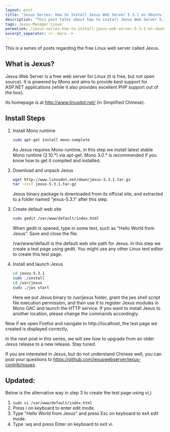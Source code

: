```yaml
---
layout: post
title: "Jexus Series: How to Install Jexus Web Server 5.3.1 on Ubuntu 13.04"
description: "This post talks about how to install Jexus Web Server 5.3.1 on Ubuntu 13.04."
tags: Jexus-Manager Linux
permalink: /jexus-series-how-to-install-jexus-web-server-5-3-1-on-ubuntu-13-04-fb344997faa0
excerpt_separator: <!--more-->
---
```

This is a series of posts regarding the free Linux web server called Jexus.

## What is Jexus?

Jexus Web Server is a free web server for Linux (it is free, but not open source). It is powered by Mono and aims to provide best support for ASP.NET applications (while it also provides excellent PHP support out of the box).

Its homepage is at http://www.linuxdot.net/ (in Simplified Chinese).
<!--more-->

## Install Steps

1. Install Mono runtime

   ``` bash
   sudo apt-get install mono-complete
   ```

   As Jexus requires Mono runtime, in this step we install latest stable Mono runtime (2.10.\*) via apt-get. Mono 3.0.\* is recommended if you know how to get it compiled and installed.

1. Download and unpack Jexus

   ``` bash
   wget http://www.linuxdot.net/down/jexus-5.3.1.tar.gz
   tar -zxvf jexus-5.3.1.tar.gz
   ```

   Jexus binary package is downloaded from its official site, and extracted to a folder named "jexus-5.3.1" after this step.

1. Create default web site

   ``` bash
   sudo gedit /var/www/default/index.html
   ```

   When gedit is opened, type in some text, such as "Hello World from Jexus". Save and close the file.

   /var/www/default is the default web site path for Jexus. In this step we create a test page using gedit. You might use any other Linux text editor to create this test page.

1. Install and launch Jexus

   ``` bash
   cd jexus-5.3.1
   sudo ./install
   cd /usr/jexus
   sudo ./jws start
   ```

   Here we put Jexus binary to /usr/jexus folder, grant the jws shell script file execution permission, and then use it to register Jexus modules in Mono GAC and launch the HTTP service. If you want to install Jexus to another location, please change the commands accordingly.

Now if we open Firefox and navigate to http://localhost, the test page we created is displayed correctly,

In the next post in this series, we will see how to upgrade from an older Jexus release to a new release. Stay tuned.

If you are interested in Jexus, but do not understand Chinese well, you can post your questions to https://github.com/jexuswebserver/jexus-contrib/issues.

## Updated:
Below is the alternative way in step 3 to create the test page using vi,)

1. `sudo vi /var/www/default/index.html`
1. Press i on keyboard to enter edit mode.
1. Type "Hello World from Jexus" and press Esc on keyboard to exit edit mode.
1. Type :wq and press Enter on keyboard to exit vi.